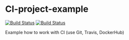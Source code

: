 

# CI-project-example
[![Build Status](https://travis-ci.org/devisv505/CI-project-example.svg?branch=master)](https://travis-ci.org/devisv505/CI-project-example) [![Build Status](https://bettercodehub.com/edge/badge/devisv505/CI-project-example?branch=master)](https://bettercodehub.com/edge/badge/devisv505/CI-project-example?branch=master)

Example how to work with CI (use Git, Travis, DockerHub)
